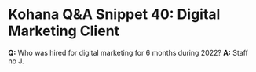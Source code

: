 # Kohana Q&A Snippet 40: Digital Marketing Client
**Q:** Who was hired for digital marketing for 6 months during 2022?
**A:** Staff no J.